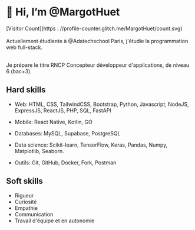 # 👋 Hi, I’m @MargotHuet


[Visitor Count](https : //profile-counter.glitch.me/MargotHuet/count.svg)
<br>
<br>
Actuellement étudiante à @Adatechschool Paris, j'étudie la programmation web full-stack. 

<br>
Je prépare le titre RNCP Concepteur développeur d'applications, de niveau 6 (bac+3).
<br>

## Hard skills

- Web: HTML, CSS, TailwindCSS, Bootstrap, Python, Javascript, NodeJS, ExpressJS, ReactJS, PHP, SQL, FastAPI

- Mobile: React Native, Kotlin, GO

- Databases: MySQL, Supabase, PostgreSQL

- Data science: Scikit-learn, TensorFlow, Keras, Pandas, Numpy, Matplotlib, Seaborn.

- Outils: Git, GitHub, Docker, Fork, Postman

## Soft skills

- Rigueur
- Curiosité
- Empathie
- Communication 
- Travail d'équipe et en autonomie

<!---
MargotHuet/MargotHuet is a ✨ special ✨ repository because its `README.md` (this file) appears on your GitHub profile.
You can click the Preview link to take a look at your changes.
--->
